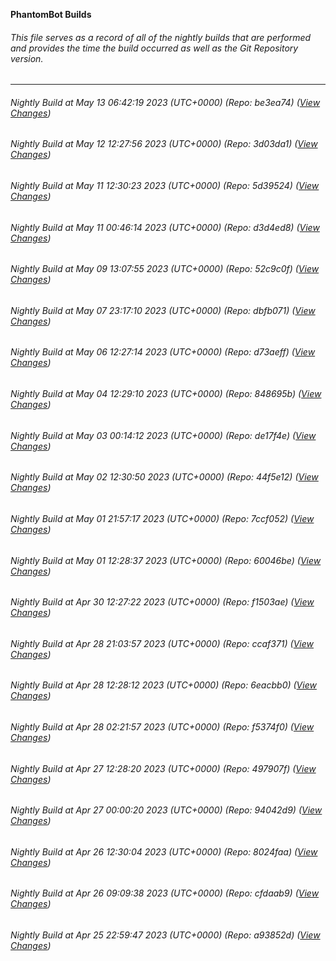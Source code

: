 **PhantomBot Builds**

###### This file serves as a record of all of the nightly builds that are performed and provides the time the build occurred as well as the Git Repository version.
-------------------------------------------------------------------------------------------------------------
###### Nightly Build at May 13 06:42:19 2023 (UTC+0000) (Repo: be3ea74) ([View Changes](https://github.com/PhantomBot/PhantomBot/compare/3d03da1...be3ea74))
###### Nightly Build at May 12 12:27:56 2023 (UTC+0000) (Repo: 3d03da1) ([View Changes](https://github.com/PhantomBot/PhantomBot/compare/5d39524...3d03da1))
###### Nightly Build at May 11 12:30:23 2023 (UTC+0000) (Repo: 5d39524) ([View Changes](https://github.com/PhantomBot/PhantomBot/compare/d3d4ed8...5d39524))
###### Nightly Build at May 11 00:46:14 2023 (UTC+0000) (Repo: d3d4ed8) ([View Changes](https://github.com/PhantomBot/PhantomBot/compare/52c9c0f...d3d4ed8))
###### Nightly Build at May 09 13:07:55 2023 (UTC+0000) (Repo: 52c9c0f) ([View Changes](https://github.com/PhantomBot/PhantomBot/compare/dbfb071...52c9c0f))
###### Nightly Build at May 07 23:17:10 2023 (UTC+0000) (Repo: dbfb071) ([View Changes](https://github.com/PhantomBot/PhantomBot/compare/d73aeff...dbfb071))
###### Nightly Build at May 06 12:27:14 2023 (UTC+0000) (Repo: d73aeff) ([View Changes](https://github.com/PhantomBot/PhantomBot/compare/848695b...d73aeff))
###### Nightly Build at May 04 12:29:10 2023 (UTC+0000) (Repo: 848695b) ([View Changes](https://github.com/PhantomBot/PhantomBot/compare/de17f4e...848695b))
###### Nightly Build at May 03 00:14:12 2023 (UTC+0000) (Repo: de17f4e) ([View Changes](https://github.com/PhantomBot/PhantomBot/compare/44f5e12...de17f4e))
###### Nightly Build at May 02 12:30:50 2023 (UTC+0000) (Repo: 44f5e12) ([View Changes](https://github.com/PhantomBot/PhantomBot/compare/7ccf052...44f5e12))
###### Nightly Build at May 01 21:57:17 2023 (UTC+0000) (Repo: 7ccf052) ([View Changes](https://github.com/PhantomBot/PhantomBot/compare/60046be...7ccf052))
###### Nightly Build at May 01 12:28:37 2023 (UTC+0000) (Repo: 60046be) ([View Changes](https://github.com/PhantomBot/PhantomBot/compare/f1503ae...60046be))
###### Nightly Build at Apr 30 12:27:22 2023 (UTC+0000) (Repo: f1503ae) ([View Changes](https://github.com/PhantomBot/PhantomBot/compare/ccaf371...f1503ae))
###### Nightly Build at Apr 28 21:03:57 2023 (UTC+0000) (Repo: ccaf371) ([View Changes](https://github.com/PhantomBot/PhantomBot/compare/6eacbb0...ccaf371))
###### Nightly Build at Apr 28 12:28:12 2023 (UTC+0000) (Repo: 6eacbb0) ([View Changes](https://github.com/PhantomBot/PhantomBot/compare/f5374f0...6eacbb0))
###### Nightly Build at Apr 28 02:21:57 2023 (UTC+0000) (Repo: f5374f0) ([View Changes](https://github.com/PhantomBot/PhantomBot/compare/497907f...f5374f0))
###### Nightly Build at Apr 27 12:28:20 2023 (UTC+0000) (Repo: 497907f) ([View Changes](https://github.com/PhantomBot/PhantomBot/compare/94042d9...497907f))
###### Nightly Build at Apr 27 00:00:20 2023 (UTC+0000) (Repo: 94042d9) ([View Changes](https://github.com/PhantomBot/PhantomBot/compare/8024faa...94042d9))
###### Nightly Build at Apr 26 12:30:04 2023 (UTC+0000) (Repo: 8024faa) ([View Changes](https://github.com/PhantomBot/PhantomBot/compare/cfdaab9...8024faa))
###### Nightly Build at Apr 26 09:09:38 2023 (UTC+0000) (Repo: cfdaab9) ([View Changes](https://github.com/PhantomBot/PhantomBot/compare/a93852d...cfdaab9))
###### Nightly Build at Apr 25 22:59:47 2023 (UTC+0000) (Repo: a93852d) ([View Changes](https://github.com/PhantomBot/PhantomBot/compare/5c58b49...a93852d))
